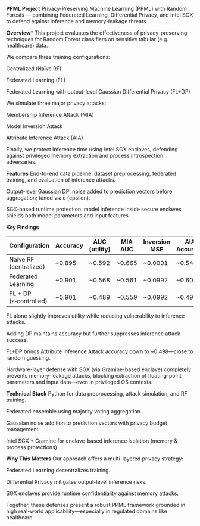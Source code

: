 ****PPML Project****
Privacy‑Preserving Machine Learning (PPML) with Random Forests — combining Federated Learning, Differential Privacy, and Intel SGX to defend against inference and memory-leakage threats.

****Overview*****
This project evaluates the effectiveness of privacy-preserving techniques for Random Forest classifiers on sensitive tabular (e.g. healthcare) data.

We compare three training configurations:

Centralized (Naïve RF)

Federated Learning (FL)

Federated Learning with output-level Gaussian Differential Privacy (FL+DP)

We simulate three major privacy attacks:

Membership Inference Attack (MIA)

Model Inversion Attack

Attribute Inference Attack (AIA)

Finally, we protect inference time using Intel SGX enclaves, defending against privileged memory extraction and process introspection adversaries.

**Features**
End-to-end data pipeline: dataset preprocessing, federated training, and evaluation of inference attacks.

Output-level Gaussian DP: noise added to prediction vectors before aggregation; tuned via ε (epsilon).

SGX-based runtime protection: model inference inside secure enclaves shields both model parameters and input features.

**Key Findings**

| Configuration          | Accuracy | AUC (utility) | MIA AUC | Inversion MSE | AIA Accuracy | Privacy Leaks |
| ---------------------- | -------- | ------------- | ------- | ------------- | ------------ | ------------- |
| Naïve RF (centralized) | \~0.895  | \~0.592       | \~0.665 | \~0.0001      | \~0.546      | High          |
| Federated Learning     | \~0.901  | \~0.568       | \~0.561 | \~0.0992      | \~0.604      | Moderate      |
| FL + DP (ε‑controlled) | \~0.901  | \~0.489       | \~0.559 | \~0.0992      | \~0.498      | Low           |

  FL alone slightly improves utility while reducing vulnerability to inference attacks.
  
  Adding DP maintains accuracy but further suppresses inference attack success.
  
  FL+DP brings Attribute Inference Attack accuracy down to ~0.498—close to random guessing.
  
  Hardware-layer defense with SGX (via Gramine-based enclave) completely prevents memory-leakage attacks, blocking extraction of floating-point parameters and input data—even in privileged OS contexts.

**Technical Stack**
  Python for data preprocessing, attack simulation, and RF training.
  
  Federated ensemble using majority voting aggregation.
  
  Gaussian noise addition to prediction vectors with privacy budget management.
  
  Intel SGX + Gramine for enclave-based inference isolation (memory & process protections).

**Why This Matters**
Our approach offers a multi-layered privacy strategy:

  Federated Learning decentralizes training.
  
  Differential Privacy mitigates output-level inference risks.
  
  SGX enclaves provide runtime confidentiality against memory attacks.
  
  Together, these defenses present a robust PPML framework grounded in high real-world applicability—especially in regulated domains like healthcare.

